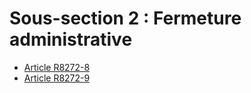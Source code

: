 # Sous-section 2 : Fermeture administrative

* [Article R8272-8](./LEGIARTI000030422307.md)
* [Article R8272-9](./LEGIARTI000024886238.md)
